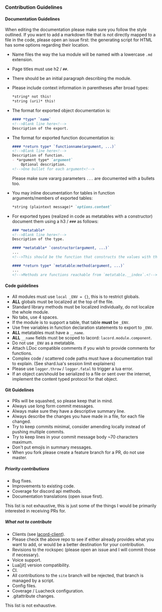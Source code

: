 ### Contribution Guidelines

#### Documentation Guidelines

When editing the documentation please make sure you follow the style outlined.
If you want to add a markdown file that is not directly mapped to a file in the code,
please open an issue first: the generating script for HTML has some options
regarding their location.

- Name files the way the lua module will be named with a lowercase `.md` extension.
- Page titles must use h2 / `##`.
- There should be an initial paragraph describing the module.
- Please include context information in parentheses after broad types:
    ```md
    *string* not this!
    *string (uri)* this!
    ```
- The format for exported object documentation is:
    ```md
    #### *type* `name`
    <!-->Blank line here<!-->
    Description of the export.
    ```
- The format for exported function documentation is:
    ```md
    #### *return type* `functionname(argument, ...)`
    <!-->Blank line here<!-->
    Description of function.
    - *argument type* `argument`
        Optional description.
    <!-->One bullet for each argument<!-->
    ```
    Please make sure vararg parameters `...` are documented with a bullets too.

- You may inline documentation for tables in function arguments/members of exported tables:
    ```md
    *string (plaintext message)* `options.content`
    ```

- For exported types (realized in code as metatables with a constructor)
  document them using a h3 / `###` as follows:
    ```md
    ### *metatable*
    <!-->Blank line here<!-->
    Description of the type.

    #### *metatable* `constructor(argument, ...)`
    ...
    <!-->This should be the function that constructs the values with the metatable set.<!-->

    #### *return type* `metatable:method(argument, ...)`
    ...
    <!-->Methods are functions reachable from `metatable.__index`.<!-->
    ```

#### Code guidelines

- All modules must use `local _ENV = {}`, this is to restrict globals.
- **ALL** globals must be localized at the top of the file.
- Standard library methods must be localized individually, do not localize the whole module.
- No tabs, use 4 spaces.
- If the module is to support a table, that table **must** be `_ENV`.
- Use free variables in function declaration statements to export to `_ENV`.
- **ALL** metatables must have a `__name`.
- **ALL** `__name` fields must be scoped to lacord: `lacord.module.component`.
- Do not use `_ENV` as a metatable.
- Attach LDoc compatible comments if you wish to provide comments for functions.
- Complex code / scattered code paths must have a documentation trail to explain. (See shard.lua's session limit explainers)
- Please use `logger.throw` / `logger.fatal` to trigger a lua error.
- If an object can/should be serialized to a file or sent over the internet,
  implement the content typed protocol for that object.

#### Git Guidelines

- PRs will be squashed, so please keep that in mind.
- Always use long form commit messages.
- Always make sure they have a descriptive summary line.
- Always describe the changes you have made in a file, for each file changed.
- Try to keep commits minimal, consider amending locally instead of pushing multiple commits.
- Try to keep lines in your commit message body ~70 characters maximum.
- Don't put emojis in summary messages.
- When you fork please create a feature branch for a PR, do not use master.

##### Priority contributions

- Bug fixes.
- Improvements to existing code.
- Coverage for discord api methods.
- Documentation translations (open issue first).

This list is not exhaustive, this is just some of the things I would be primarily interested in receiving PRs for.

##### What not to contribute

- Clients (see [lacord-client](https://github.com/Mehgugs/lacord-client)).
- Please check the above repo to see if either already provides what you want to add, or would
  be a better destination for your contribution.
- Revisions to the rockspec (please open an issue and I will commit those if necessary).
- Voice support.
- Lua\[jit\] version compatibility.
- CI.
- All contributions to the `site` branch will be rejected, that branch is managed by a script.
- Config files.
- Coverage / Luacheck configuration.
- .gitattribute changes.

This list is not exhaustive.

